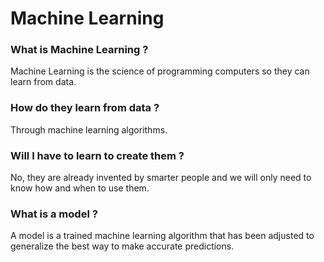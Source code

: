 # Machine Learning 

### What is Machine Learning ?
Machine Learning is the science of programming computers so they can learn from data.

### How do they learn from data ?
Through machine learning algorithms.

### Will I have to learn to create them ?
No, they are already invented by smarter people and we will only need to know how and when to use them.

### What is a model ?
A model is a trained machine learning algorithm that has been adjusted to generalize the best way to make accurate predictions.

